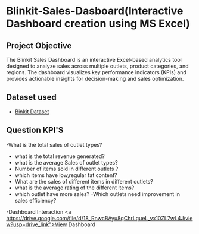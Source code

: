 # Blinkit-Sales-Dasboard(Interactive Dashboard creation using MS Excel)
## Project Objective
The Blinkit Sales Dashboard is an interactive Excel-based analytics tool designed to analyze sales across multiple outlets, product categories, and regions. The dashboard visualizes key performance indicators (KPIs) and provides actionable insights for decision-making and sales optimization.
## Dataset used
- <a href="https://docs.google.com/spreadsheets/d/1U4WAg3IrfCFZR5xYQDs-nHh7g0mh5gX6/edit?usp=drive_link&ouid=101563721538267925028&rtpof=true&sd=true">Binkit Dataset</a>
## Question KPI'S
-What is the total sales of outlet types?
- what is the total revenue generated?
- what is the average Sales of outlet types?
- Number of items sold in different outlets ?
- which items have low,regular fat content?
- What are the sales of different items in different outlets?
- what is the average rating of the different items?
- which outlet have more sales?
-Which outlets need improvement in sales efficiency?

-Dashboard Interaction <a https://drive.google.com/file/d/18_RnwcBAyu8qChrLqueL_vx10ZL7wL4J/view?usp=drive_link">View Dashboard</a>
